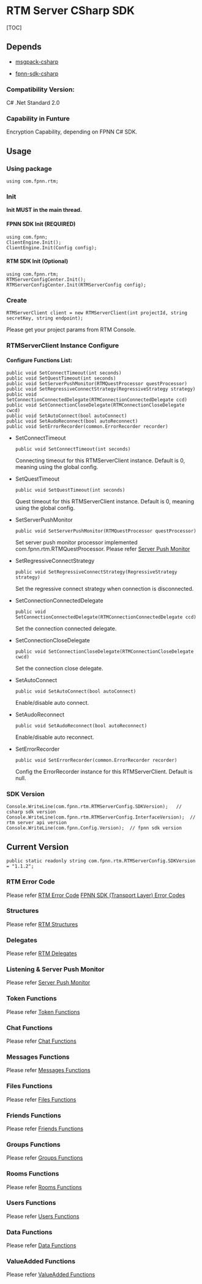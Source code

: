 # RTM Server CSharp SDK

[TOC]

## Depends

* [msgpack-csharp](https://github.com/highras/msgpack-csharp)

* [fpnn-sdk-csharp](https://github.com/highras/fpnn-sdk-csharp)



### Compatibility Version:

C# .Net Standard 2.0



### Capability in Funture

Encryption Capability, depending on FPNN C# SDK.

## Usage

### Using package
```
using com.fpnn.rtm;
```


### Init

**Init MUST in the main thread.**

#### FPNN SDK Init (REQUIRED)

```
using com.fpnn;
ClientEngine.Init();
ClientEngine.Init(Config config);
```

#### RTM SDK Init (Optional)

```
using com.fpnn.rtm;
RTMServerConfigCenter.Init();
RTMServerConfigCenter.Init(RTMServerConfig config);
```


### Create

	RTMServerClient client = new RTMServerClient(int projectId, string secretKey, string endpoint);

Please get your project params from RTM Console.



### RTMServerClient Instance Configure

#### Configure Functions List:

	public void SetConnectTimeout(int seconds)
	public void SetQuestTimeout(int seconds)
	public void SetServerPushMonitor(RTMQuestProcessor questProcessor)
	public void SetRegressiveConnectStrategy(RegressiveStrategy strategy)
	public void SetConnectionConnectedDelegate(RTMConnectionConnectedDelegate ccd)
	public void SetConnectionCloseDelegate(RTMConnectionCloseDelegate cwcd)
	public void SetAutoConnect(bool autoConnect)
	public void SetAudoReconnect(bool autoReconnect)
	public void SetErrorRecorder(common.ErrorRecorder recorder)



* SetConnectTimeout

  ```
  public void SetConnectTimeout(int seconds)
  ```

  Connecting timeout for this RTMServerClient instance. Default is 0, meaning using the global config. 

  

* SetQuestTimeout

  ```
  public void SetQuestTimeout(int seconds)
  ```

  Quest timeout for this RTMServerClient instance. Default is 0, meaning using the global config.

  

* SetServerPushMonitor

  ```
  public void SetServerPushMonitor(RTMQuestProcessor questProcessor)
  ```

  Set server push monitor processor implemented com.fpnn.rtm.RTMQuestProcessor. Please refer [Server Push Monitor](doc/ServerPushMonitor.md)

  

* SetRegressiveConnectStrategy

  ```
  public void SetRegressiveConnectStrategy(RegressiveStrategy strategy)
  ```

  Set the regressive connect strategy when connection is disconnected.



* SetConnectionConnectedDelegate

  ```
  public void SetConnectionConnectedDelegate(RTMConnectionConnectedDelegate ccd)
  ```

  Set the connection connected delegate.

  

* SetConnectionCloseDelegate

  ```
  public void SetConnectionCloseDelegate(RTMConnectionCloseDelegate cwcd)
  ```

  Set the connection close delegate.

  

* SetAutoConnect

  ```
  public void SetAutoConnect(bool autoConnect)
  ```

  Enable/disable auto connect.
  
  

* SetAudoReconnect

  ```
  public void SetAudoReconnect(bool autoReconnect)
  ```

  Enable/disable auto reconnect.

  

* SetErrorRecorder

  ```
  public void SetErrorRecorder(common.ErrorRecorder recorder)
  ```

  Config the ErrorRecorder instance for this RTMServerClient. Default is null.



### SDK Version

	Console.WriteLine(com.fpnn.rtm.RTMServerConfig.SDKVersion);   // csharp sdk version
	Console.WriteLine(com.fpnn.rtm.RTMServerConfig.InterfaceVersion);  // rtm server api version
	Console.WriteLine(com.fpnn.Config.Version);  // fpnn sdk version

## Current Version

	public static readonly string com.fpnn.rtm.RTMServerConfig.SDKVersion = "1.1.2";

### RTM Error Code

Please refer [RTM Error Code](src/rtm/RTMErrorCode.cs)
[FPNN SDK (Transport Layer) Error Codes](src/fpnn/ErrorCode.cs)


### Structures

Please refer [RTM Structures](doc/Structures.md)



### Delegates

Please refer [RTM Delegates](doc/Delegates.md)



### Listening & Server Push Monitor

Please refer [Server Push Monitor](doc/ServerPushMonitor.md)



### Token Functions

Please refer [Token Functions](doc/Token.md)



### Chat Functions

Please refer [Chat Functions](doc/Chat.md)



### Messages Functions

Please refer [Messages Functions](doc/Messages.md)



### Files Functions

Please refer [Files Functions](doc/Files.md)



### Friends Functions

Please refer [Friends Functions](doc/Friends.md)



### Groups Functions

Please refer [Groups Functions](doc/Groups.md)



### Rooms Functions

Please refer [Rooms Functions](doc/Rooms.md)



### Users Functions

Please refer [Users Functions](doc/Users.md)



### Data Functions

Please refer [Data Functions](doc/Data.md)



### ValueAdded Functions

Please refer [ValueAdded Functions](doc/ValueAdded.md)

